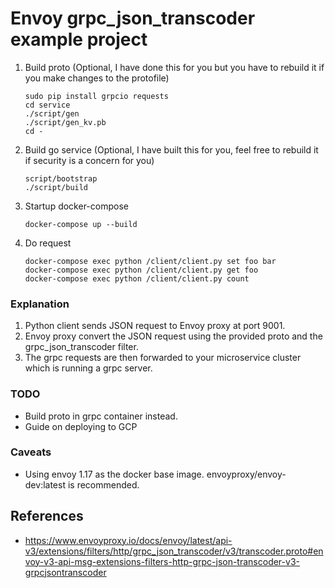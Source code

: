 # Envoy grpc_json_transcoder example project 

1. Build proto (Optional, I have done this for you but you have to rebuild it if you make changes to the protofile)

    ```
    sudo pip install grpcio requests
    cd service
    ./script/gen
    ./script/gen_kv.pb
    cd -
    ```

2. Build go service (Optional, I have built this for you, feel free to rebuild it if security is a concern for you)

    ```
    script/bootstrap
    ./script/build
    ```

3. Startup docker-compose

    ```
    docker-compose up --build
    ```

4. Do request

    ```
    docker-compose exec python /client/client.py set foo bar
    docker-compose exec python /client/client.py get foo
    docker-compose exec python /client/client.py count
    ```

### Explanation

1. Python client sends JSON request to Envoy proxy at port 9001. 
2. Envoy proxy convert the JSON request using the provided proto and the grpc_json_transcoder filter. 
3. The grpc requests are then forwarded to your microservice cluster which is running a grpc server. 


### TODO

* Build proto in grpc container instead.
* Guide on deploying to GCP

### Caveats

* Using envoy 1.17 as the docker base image. envoyproxy/envoy-dev:latest is recommended. 

## References

* https://www.envoyproxy.io/docs/envoy/latest/api-v3/extensions/filters/http/grpc_json_transcoder/v3/transcoder.proto#envoy-v3-api-msg-extensions-filters-http-grpc-json-transcoder-v3-grpcjsontranscoder
